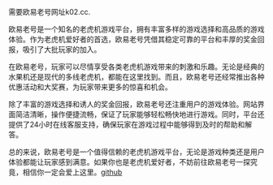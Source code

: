 需要欧易老号网址k02.cc.

欧易老号是一个知名的老虎机游戏平台，拥有丰富多样的游戏选择和高品质的游戏体验。作为老虎机爱好者的首选，欧易老号凭借其稳定可靠的平台和丰厚的奖金回报，吸引了大批玩家的加入。

在欧易老号，玩家可以尽情享受各类老虎机游戏带来的刺激和乐趣。无论是经典的水果机还是现代的多线老虎机，都能在这里找到。而且，欧易老号还经常推出各种优惠活动和大奖赛，为玩家带来更多的惊喜和机会。

除了丰富的游戏选择和诱人的奖金回报，欧易老号还注重用户的游戏体验。网站界面简洁清晰，操作便捷流畅，保证了玩家能够轻松畅快地进行游戏。同时，平台还提供了24小时在线客服支持，确保玩家在游戏过程中能够得到及时的帮助和解答。

总的来说，欧易老号是一个值得信赖的老虎机游戏平台，无论是游戏种类还是用户体验都能让玩家感到满意。如果你也是老虎机爱好者，不妨前往欧易老号一探究竟，相信你一定会爱上这里。[github](https://github.com)